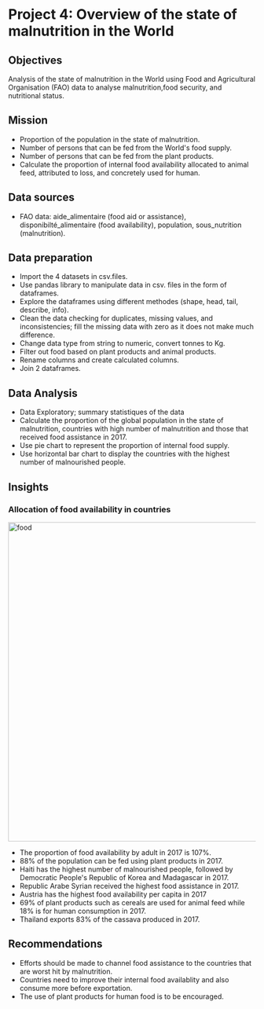 # Project 4: Overview of the state of malnutrition in the World

## Objectives
Analysis of the state of malnutrition in the World using Food and Agricultural Organisation (FAO) data to analyse malnutrition,food security, and nutritional status.

## Mission
- Proportion of the population in the state of malnutrition.
- Number of persons that can be fed from the World's food supply.
- Number of persons that can be fed from the plant products.
- Calculate the proportion of internal food availability allocated to animal feed, attributed to loss, and concretely used for human.
  
## Data sources
- FAO data: aide_alimentaire (food aid or assistance), disponibilté_alimentaire (food availability), population, sous_nutrition (malnutrition).
  
## Data preparation
- Import the 4 datasets in csv.files.
- Use pandas library to manipulate data in csv. files in the form of dataframes.
- Explore the dataframes using different methodes (shape, head, tail, describe, info).
- Clean the data checking for duplicates, missing values, and inconsistencies; fill the missing data with zero as it does not make much difference.
- Change data type from string to numeric, convert tonnes to Kg.
- Filter out food based on plant products and animal products.
- Rename columns and create calculated columns.
- Join 2 dataframes.
  
## Data Analysis
- Data Exploratory; summary statistiques of the data
- Calculate the proportion of the global population in the state of malnutrition, countries with high number of malnutrition and those that received food assistance in 2017.
- Use pie chart to represent the proportion of internal food supply.
- Use horizontal bar chart to display the countries with the highest number of malnourished people.
  
## Insights
### Allocation of food availability in countries 
<img width="650" alt="food" src="https://github.com/user-attachments/assets/98d13005-e5ce-4ee3-8df7-26c015a86850" />

- The proportion of food availability by adult in 2017 is 107%.
- 88% of the population can be fed using plant products in 2017.
- Haiti has the highest number of malnourished people, followed by Democratic People's Republic of Korea and Madagascar in 2017.
- Republic Arabe Syrian received the highest food assistance in 2017.
- Austria has the highest food availability per capita in 2017
- 69% of plant products such as cereals are used for animal feed while 18% is for human consumption in 2017.
- Thailand exports 83% of the cassava produced in 2017.

## Recommendations
- Efforts should be made to channel food assistance to the countries that are worst hit by malnutrition.
- Countries need to improve their internal food availablity and also consume more before exportation.
- The use of plant products for human food is to be encouraged.
